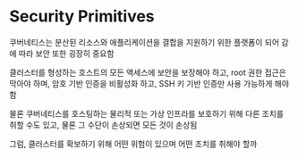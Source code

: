 # Security Primitives

쿠버네티스는 분산된 리소스와 애플리케이션을 결합을 지원하기 위한 플랫폼이 되어 감에 따라 보안 또한 굉장히 중요함

클러스터를 형성하는 호스트의 모든 액세스에 보안을 보장해야 하고, 
root 권한 접근은 막아야 하며,
암호 기반 인증을 비활성화 하고,
SSH 키 기반 인증만 사용 가능하게 해야함

물론 쿠버네티스를 호스팅하는 물리적 또는 가상 인프라를 보호하기 위해 다른 조치를 취할 수도 있고,
물론 그 수단이 손상되면 모든 것이 손상됨

그럼, 클러스터를 확보하기 위해 어떤 위험이 있으며 어떤 조치를 취해야 할까
